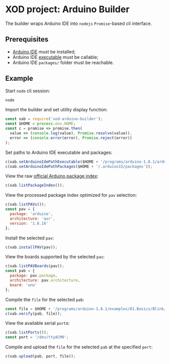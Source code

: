 # XOD project: Arduino Builder

The builder wraps Arduino IDE into `nodejs` `Promise`-based cli interface.

## Prerequisites

- [Arduino IDE](https://www.arduino.cc/en/main/software) must be installed;
- Arduino IDE [executable](https://github.com/arduino/Arduino/blob/master/build/shared/manpage.adoc) must be callable;
- Arduino IDE `packages/` folder must be reachable.

## Example

Start `node` cli session:

```bash
node
```

Import the builder and set utility display function:

```javascript
const xab = require('xod-arduino-builder');
const $HOME = process.env.HOME;
const c = promise => promise.then(
  value => (console.log(value), Promise.resolve(value)),
  error => (console.error(error), Promise.reject(error))
);
```

Set paths to Arduino IDE executable and packages:

```javascript
c(xab.setArduinoIdePathExecutable($HOME + '/programs/arduino-1.8.1/arduino'));
c(xab.setArduinoIdePathPackages($HOME + '/.arduino15/packages'));
```

View the raw [official Arduino package index](http://downloads.arduino.cc/packages/package_index.json):

```javascript
c(xab.listPackageIndex());
```

View the processed package index optimized for `pav` selection:

```javascript
c(xab.listPAVs());
const pav = {
  package: 'arduino',
  architecture: 'avr',
  version: '1.6.16'    
};
```

Install the selected `pav`:

```javascript
c(xab.installPAV(pav));
```

View the boards supported by the selected `pav`:

```javascript
c(xab.listPAVBoards(pav));
const pab = {
  package: pav.package,
  architecture: pav.architecture,
  board: 'uno'    
};
```

Compile the `file` for the selected `pab`:

```javascript
const file = $HOME + '/programs/arduino-1.8.1/examples/01.Basics/Blink/Blink.ino';
c(xab.verify(pab, file));
```

View the available serial `port`s:

```javascript
c(xab.listPorts());
const port = '/dev/ttyACM0';
```

Compile and upload the `file` for the selected `pab` at the specified `port`:

```javascript
c(xab.upload(pab, port, file));
```